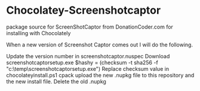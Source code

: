 # Chocolatey-Screenshotcaptor
package source for ScreenShotCaptor from DonationCoder.com for installing with Chocolately

When a new version of Screenshot Captor comes out I will do the following.

Update the version number in screenshotcaptor.nuspec
Download screenshotcaptorsetup.exe
$hashy = (checksum -t sha256 -f "c:\temp\screenshotcaptorsetup.exe")
Replace checksum value in chocolateyinstall.ps1
cpack
upload the new .nupkg file to this repository and the new install file.
Delete the old .nupkg
